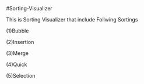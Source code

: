 #Sorting-Visualizer

This is Sorting Visualizer that include Follwing Sortings

(1)Bubble

(2)Insertion

(3)Merge

(4)Quick

(5)Selection
